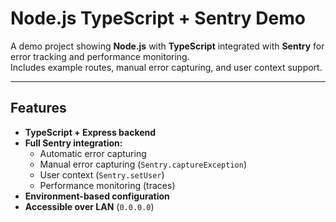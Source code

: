 # Node.js TypeScript + Sentry Demo

A demo project showing **Node.js** with **TypeScript** integrated with **Sentry** for error tracking and performance monitoring.  
Includes example routes, manual error capturing, and user context support.

---

## Features

- **TypeScript + Express backend**
- **Full Sentry integration:**
  - Automatic error capturing
  - Manual error capturing (`Sentry.captureException`)
  - User context (`Sentry.setUser`)
  - Performance monitoring (traces)
- **Environment-based configuration**
- **Accessible over LAN** (`0.0.0.0`)

